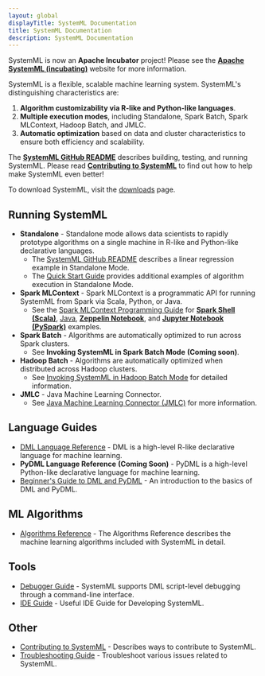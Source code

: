 ```yaml
---
layout: global
displayTitle: SystemML Documentation
title: SystemML Documentation
description: SystemML Documentation
---
```

<!--
{% comment %}
Licensed to the Apache Software Foundation (ASF) under one or more
contributor license agreements.  See the NOTICE file distributed with
this work for additional information regarding copyright ownership.
The ASF licenses this file to you under the Apache License, Version 2.0
(the "License"); you may not use this file except in compliance with
the License.  You may obtain a copy of the License at

http://www.apache.org/licenses/LICENSE-2.0

Unless required by applicable law or agreed to in writing, software
distributed under the License is distributed on an "AS IS" BASIS,
WITHOUT WARRANTIES OR CONDITIONS OF ANY KIND, either express or implied.
See the License for the specific language governing permissions and
limitations under the License.
{% endcomment %}
-->

SystemML is now an **Apache Incubator** project! Please see the [**Apache SystemML (incubating)**](http://systemml.apache.org/)
website for more information.

SystemML is a flexible, scalable machine learning system.
SystemML's distinguishing characteristics are:

  1. **Algorithm customizability via R-like and Python-like languages**.
  2. **Multiple execution modes**, including Standalone, Spark Batch, Spark MLContext, Hadoop Batch, and JMLC.
  3. **Automatic optimization** based on data and cluster characteristics to ensure both efficiency and scalability.

The [**SystemML GitHub README**](https://github.com/apache/incubator-systemml) describes
building, testing, and running SystemML. Please read [**Contributing to SystemML**](contributing-to-systemml.html)
to find out how to help make SystemML even better!

To download SystemML, visit the [downloads](http://systemml.apache.org/download.html) page.


## Running SystemML

* **Standalone** - Standalone mode allows data scientists to rapidly prototype algorithms on a single
machine in R-like and Python-like declarative languages.
  * The [SystemML GitHub README](https://github.com/apache/incubator-systemml) describes
  a linear regression example in Standalone Mode.
  * The [Quick Start Guide](quick-start-guide.html) provides additional examples of algorithm execution
  in Standalone Mode.
* **Spark MLContext** - Spark MLContext is a programmatic API for running SystemML from Spark via Scala, Python, or Java.
  * See the [Spark MLContext Programming Guide](spark-mlcontext-programming-guide.html) for
  [**Spark Shell (Scala)**](spark-mlcontext-programming-guide.html#spark-shell-example),
  [Java](spark-mlcontext-programming-guide.html#java-example), 
  [**Zeppelin Notebook**](spark-mlcontext-programming-guide.html#zeppelin-notebook-example---linear-regression-algorithm),
  and [**Jupyter Notebook (PySpark)**](spark-mlcontext-programming-guide.html#jupyter-pyspark-notebook-example---poisson-nonnegative-matrix-factorization)
  examples.
* **Spark Batch** - Algorithms are automatically optimized to run across Spark clusters.
  * See **Invoking SystemML in Spark Batch Mode** **(Coming soon)**.
* **Hadoop Batch** - Algorithms are automatically optimized when distributed across Hadoop clusters.
  * See [Invoking SystemML in Hadoop Batch Mode](hadoop-batch-mode.html) for detailed information.
* **JMLC** - Java Machine Learning Connector.
  * See [Java Machine Learning Connector (JMLC)](jmlc.html) for more information.

## Language Guides

* [DML Language Reference](dml-language-reference.html) -
DML is a high-level R-like declarative language for machine learning.
* **PyDML Language Reference** **(Coming Soon)** -
PyDML is a high-level Python-like declarative language for machine learning.
* [Beginner's Guide to DML and PyDML](beginners-guide-to-dml-and-pydml.html) -
An introduction to the basics of DML and PyDML.

## ML Algorithms

* [Algorithms Reference](algorithms-reference.html) - The Algorithms Reference describes the
machine learning algorithms included with SystemML in detail.

## Tools

* [Debugger Guide](debugger-guide.html) - SystemML supports DML script-level debugging through a
command-line interface.
* [IDE Guide](developer-tools-systemml.html) - Useful IDE Guide for Developing SystemML.

## Other

* [Contributing to SystemML](contributing-to-systemml.html) - Describes ways to contribute to SystemML.
* [Troubleshooting Guide](troubleshooting-guide.html) - Troubleshoot various issues related to SystemML.
